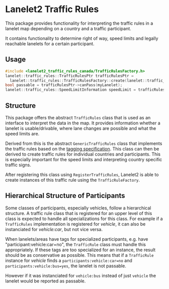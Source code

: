 # Lanelet2 Traffic Rules

This package provides functionality for interpreting the traffic rules in a lanelet map depending on a country and a traffic participant.

It contains functionality to determine right of way, speed limits and legally reachable lanelets for a certain participant.

## Usage

```c++
#include <lanelet2_traffic_rules_canada/TrafficRulesFactory.h>
lanelet::traffic_rules::TrafficRulesPtr trafficRulesPtr =
  lanelet::traffic_rules::TrafficRulesFactory::create(lanelet::traffic_rules::Canada, lanelet::Participants::Vehicle);
bool passable = trafficRulesPtr->canPass(myLanelet);
lanelet::traffic_rules::SpeedLimitInformation speedLimit = trafficRulesPtr->speedLimit(myLanelet);
```

## Structure

This package offers the abstract `TrafficRules` class that is used as an interface to interpret the data in the map. It provides information whether a lanelet is usable/drivable, where lane changes are possible and what the speed limits are.

Derived from this is the abstract `GenericTrafficRules` class that implements the traffic rules based on the [tagging specification](../lanelet2_core/doc). This class can then be derived to create traffic rules for individual countries and participants. This is especially important for the speed limits and interpreting country specific traffic signs.

After registering this class using `RegisterTrafficRules`, Lanelet2 is able to create instances of this traffic rule using the `TrafficRuleFactory`.

## Hierarchical Structure of Participants

Some classes of participants, especially vehicles, follow a hierarchical structure. A traffic rule class that is registered for an upper level of this class is expected to handle all specializations for this class. For example if a `TrafficRules` implementation is registered for *vehicle*, it can also be instanciated for *vehicle:car*, but not vice versa.

When lanelets/areas have tags for specialized participants, e.g. have "participant:vehicle:car=no", the `TrafficRule` class must handle this appropriately. If these tags are too specialized for an instance, the result should be as conservative as possible. This means that if a `TrafficRule` instance for *vehicle* finds a `participants:vehicle:car=no` and `participants:vehicle:bus=yes`, the lanelet is not passable.

However if it was instanciated for `vehicle:bus` instead of just `vehicle` the lanelet would be reported as passable.
